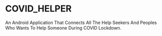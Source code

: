 # COVID_HELPER
 An Android Application That Connects All The Help Seekers And Peoples Who Wants To Help Someone During COVID Lockdown.
